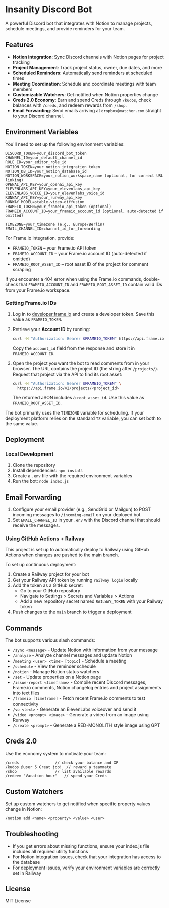 # Insanity Discord Bot

A powerful Discord bot that integrates with Notion to manage projects, schedule meetings, and provide reminders for your team.

## Features

- **Notion integration**: Sync Discord channels with Notion pages for project tracking
- **Project Management**: Track project status, owner, due dates, and more
- **Scheduled Reminders**: Automatically send reminders at scheduled times
- **Meeting Coordination**: Schedule and coordinate meetings with team members
- **Customizable Watchers**: Get notified when Notion properties change
- **Creds 2.0 Economy**: Earn and spend Creds through `/kudos`, check balances with `/creds`, and redeem rewards from `/shop`.
- **Email Forwarding**: Send emails arriving at `dropbox@matcher.com` straight to your Discord channel.

## Environment Variables

You'll need to set up the following environment variables:

```
DISCORD_TOKEN=your_discord_bot_token
CHANNEL_ID=your_default_channel_id
ROLE_ID=your_editor_role_id
NOTION_TOKEN=your_notion_integration_token
NOTION_DB_ID=your_notion_database_id
NOTION_WORKSPACE=your_notion_workspace_name (optional, for correct URL linking)
OPENAI_API_KEY=your_openai_api_key
ELEVENLABS_API_KEY=your_elevenlabs_api_key
ELEVENLABS_VOICE_ID=your_elevenlabs_voice_id
RUNWAY_API_KEY=your_runway_api_key
RUNWAY_MODEL=stable-video-diffusion
FRAMEIO_TOKEN=your_frameio_api_token (optional)
FRAMEIO_ACCOUNT_ID=your_frameio_account_id (optional, auto-detected if omitted)

TIMEZONE=your_timezone (e.g., Europe/Berlin)
EMAIL_CHANNEL_ID=channel_id_for_forwarding
```

For Frame.io integration, provide:

- `FRAMEIO_TOKEN` – your Frame.io API token
- `FRAMEIO_ACCOUNT_ID` – your Frame.io account ID (auto-detected if omitted)
- `FRAMEIO_ROOT_ASSET_ID` – root asset ID of the project for comment scraping

If you encounter a 404 error when using the Frame.io commands, double-check that
`FRAMEIO_ACCOUNT_ID` and `FRAMEIO_ROOT_ASSET_ID` contain valid IDs from your
Frame.io workspace.

### Getting Frame.io IDs

1. Log in to [developer.frame.io](https://developer.frame.io/) and create a
   developer token. Save this value as `FRAMEIO_TOKEN`.
2. Retrieve your **Account ID** by running:

   ```bash
   curl -H "Authorization: Bearer $FRAMEIO_TOKEN" https://api.frame.io/v2/me
   ```

   Copy the `account_id` field from the response and store it in
   `FRAMEIO_ACCOUNT_ID`.
3. Open the project you want the bot to read comments from in your browser. The
   URL contains the project ID (the string after `/projects/`). Request that
   project via the API to find its root asset:

   ```bash
   curl -H "Authorization: Bearer $FRAMEIO_TOKEN" \
     https://api.frame.io/v2/projects/<project_id>
   ```

   The returned JSON includes a `root_asset_id`. Use this value as
   `FRAMEIO_ROOT_ASSET_ID`.


The bot primarily uses the `TIMEZONE` variable for scheduling. If your
deployment platform relies on the standard `TZ` variable, you can set both to
the same value.

## Deployment

### Local Development

1. Clone the repository
2. Install dependencies: `npm install`
3. Create a `.env` file with the required environment variables
4. Run the bot: `node index.js`

## Email Forwarding

1. Configure your email provider (e.g., SendGrid or Mailgun) to POST incoming
   messages to `/incoming-email` on your deployed bot.
2. Set `EMAIL_CHANNEL_ID` in your `.env` with the Discord channel that should
   receive the messages.

### Using GitHub Actions + Railway

This project is set up to automatically deploy to Railway using GitHub Actions when changes are pushed to the main branch.

To set up continuous deployment:

1. Create a Railway project for your bot
2. Get your Railway API token by running `railway login` locally
3. Add the token as a GitHub secret:
   - Go to your GitHub repository
   - Navigate to Settings > Secrets and Variables > Actions
   - Add a new repository secret named `RAILWAY_TOKEN` with your Railway token
4. Push changes to the `main` branch to trigger a deployment

## Commands

The bot supports various slash commands:

- `/sync <message>` - Update Notion with information from your message
- `/analyze` - Analyze channel messages and update Notion
- `/meeting <user> <time> [topic]` - Schedule a meeting
- `/schedule` - View the reminder schedule
- `/notion` - Manage Notion status watchers
- `/set` - Update properties on a Notion page
- `/issue-report <timeframe>` - Compile recent Discord messages, Frame.io comments, Notion changelog entries and project assignments into text files
- `/frameio [timeframe]` - Fetch recent Frame.io comments to test connectivity
- `/vo <text>` - Generate an ElevenLabs voiceover and send it
- `/video <prompt> <image>` - Generate a video from an image using Runway
- `/create <prompt>` - Generate a RED-MONOLITH style image using GPT

## Creds 2.0

Use the economy system to motivate your team:

```
/creds                // check your balance and XP
/kudos @user 5 Great job!  // reward a teammate
/shop                 // list available rewards
/redeem "Vacation hour"   // spend your Creds
```

## Custom Watchers

Set up custom watchers to get notified when specific property values change in Notion:

```
/notion add <name> <property> <value> <user>
```

## Troubleshooting

- If you get errors about missing functions, ensure your index.js file includes all required utility functions
- For Notion integration issues, check that your integration has access to the database
- For deployment issues, verify your environment variables are correctly set in Railway

## License

MIT License 